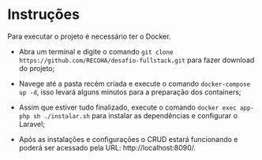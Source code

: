 # Instruções
Para executar o projeto é necessário ter o Docker.

- Abra um terminal e digite o comando ``git clone https://github.com/RECOHA/desafio-fullstack.git`` para fazer download do projeto;
- Navege até a pasta recém criada e execute o comando ``docker-compose up -d``, isso levará alguns minutos para a preparação dos containers;
- Assim que estiver tudo finalizado, execute o comando ``docker exec app-php sh ./instalar.sh`` para instalar as dependências e configurar o Laravel;

- Após as instalações e configurações o CRUD estará funcionando e poderá ser acessado pela URL: http://localhost:8090/.